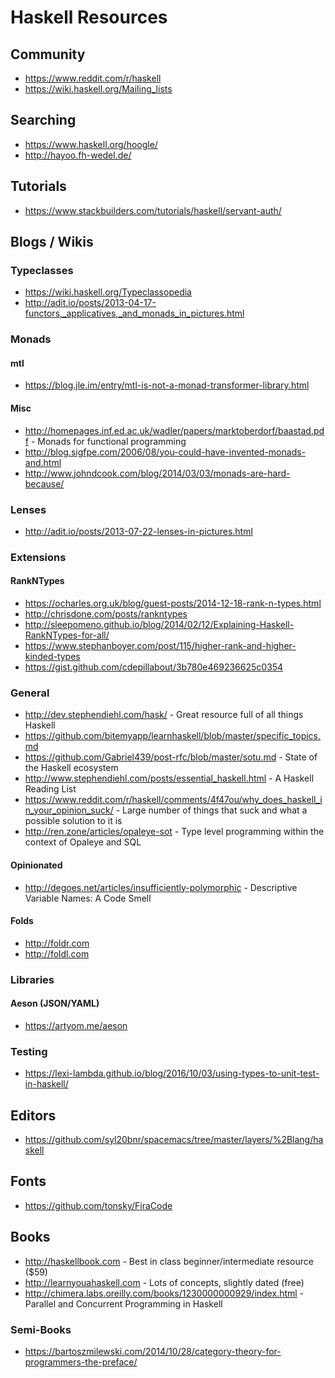 # Haskell Resources

## Community

* https://www.reddit.com/r/haskell
* https://wiki.haskell.org/Mailing_lists

## Searching

* https://www.haskell.org/hoogle/
* http://hayoo.fh-wedel.de/

## Tutorials

* https://www.stackbuilders.com/tutorials/haskell/servant-auth/

## Blogs / Wikis

### Typeclasses

* https://wiki.haskell.org/Typeclassopedia
* http://adit.io/posts/2013-04-17-functors,_applicatives,_and_monads_in_pictures.html

### Monads

#### mtl

* https://blog.jle.im/entry/mtl-is-not-a-monad-transformer-library.html

#### Misc

* http://homepages.inf.ed.ac.uk/wadler/papers/marktoberdorf/baastad.pdf - Monads for functional programming
* http://blog.sigfpe.com/2006/08/you-could-have-invented-monads-and.html
* http://www.johndcook.com/blog/2014/03/03/monads-are-hard-because/

### Lenses

* http://adit.io/posts/2013-07-22-lenses-in-pictures.html

### Extensions

#### RankNTypes

* https://ocharles.org.uk/blog/guest-posts/2014-12-18-rank-n-types.html
* http://chrisdone.com/posts/rankntypes
* http://sleepomeno.github.io/blog/2014/02/12/Explaining-Haskell-RankNTypes-for-all/
* https://www.stephanboyer.com/post/115/higher-rank-and-higher-kinded-types
* https://gist.github.com/cdepillabout/3b780e469236625c0354

### General

* http://dev.stephendiehl.com/hask/ - Great resource full of all things Haskell
* https://github.com/bitemyapp/learnhaskell/blob/master/specific_topics.md
* https://github.com/Gabriel439/post-rfc/blob/master/sotu.md - State of the Haskell ecosystem
* http://www.stephendiehl.com/posts/essential_haskell.html - A Haskell Reading List
* https://www.reddit.com/r/haskell/comments/4f47ou/why_does_haskell_in_your_opinion_suck/ - Large number of things that suck and what a possible solution to it is
* http://ren.zone/articles/opaleye-sot - Type level programming within the context of Opaleye and SQL

#### Opinionated

* http://degoes.net/articles/insufficiently-polymorphic - Descriptive Variable Names: A Code Smell

#### Folds

* http://foldr.com
* http://foldl.com

### Libraries

#### Aeson (JSON/YAML)

* https://artyom.me/aeson

### Testing

* https://lexi-lambda.github.io/blog/2016/10/03/using-types-to-unit-test-in-haskell/

## Editors

* https://github.com/syl20bnr/spacemacs/tree/master/layers/%2Blang/haskell

## Fonts

* https://github.com/tonsky/FiraCode

## Books

* http://haskellbook.com - Best in class beginner/intermediate resource ($59)
* http://learnyouahaskell.com - Lots of concepts, slightly dated (free)
* http://chimera.labs.oreilly.com/books/1230000000929/index.html - Parallel and Concurrent Programming in Haskell

### Semi-Books

* https://bartoszmilewski.com/2014/10/28/category-theory-for-programmers-the-preface/
